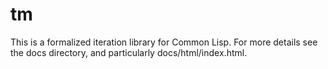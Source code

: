 # tm

This is a formalized iteration library for Common Lisp.  For
more details see the docs directory, and particularly docs/html/index.html.

